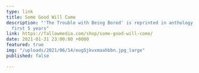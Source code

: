 ```yaml
---
type: link
title: Some Good Will Come
description: "'The Trouble with Being Bored' is reprinted in anthology of Fallow Media's
  first 5 years"
link: https://fallowmedia.com/shop/some-good-will-come/
date: 2021-01-31 23:00:00 +0000
featured: true
img: "/uploads/2021/06/14/eug5jkvxmaahbbn.jpg_large"
published: false

---
```

